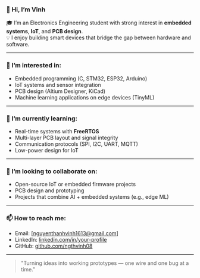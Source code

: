 ### 👋 Hi, I’m Vinh

🎓 I’m an Electronics Engineering student with strong interest in **embedded systems**, **IoT**, and **PCB design**.  
💡 I enjoy building smart devices that bridge the gap between hardware and software.

---

### 👀 I’m interested in:
- Embedded programming (C, STM32, ESP32, Arduino)
- IoT systems and sensor integration
- PCB design (Altium Designer, KiCad)
- Machine learning applications on edge devices (TinyML)

---

### 🌱 I’m currently learning:
- Real-time systems with **FreeRTOS**
- Multi-layer PCB layout and signal integrity
- Communication protocols (SPI, I2C, UART, MQTT)
- Low-power design for IoT

---

### 💞️ I’m looking to collaborate on:
- Open-source IoT or embedded firmware projects
- PCB design and prototyping
- Projects that combine AI + embedded systems (e.g., edge ML)

---

### 📫 How to reach me:
- Email: [nguyenthanhvinh1613@gmail.com]  
- LinkedIn: [linkedin.com/in/your-profile](www.linkedin.com/in/imfabian)  
- GitHub: [github.com/ngthvinh08](https://github.com/ngthvinh08)

---

> "Turning ideas into working prototypes — one wire and one bug at a time."
